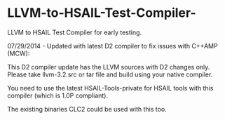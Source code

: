 LLVM-to-HSAIL-Test-Compiler-
============================

LLVM to HSAIL Test Compiler for early testing. 


07/29/2014 - Updated with latest D2 compiler to fix issues with C++AMP (MCW):

This D2 compiler update has the LLVM sources with D2 changes only. Please take llvm-3.2.src
or tar file and build using your native compiler.

You need to use the latest HSAIL-Tools-private for HSAIL tools with this compiler (which is 
1.0P compliant).

The existing binaries CLC2 could be used with this too.

